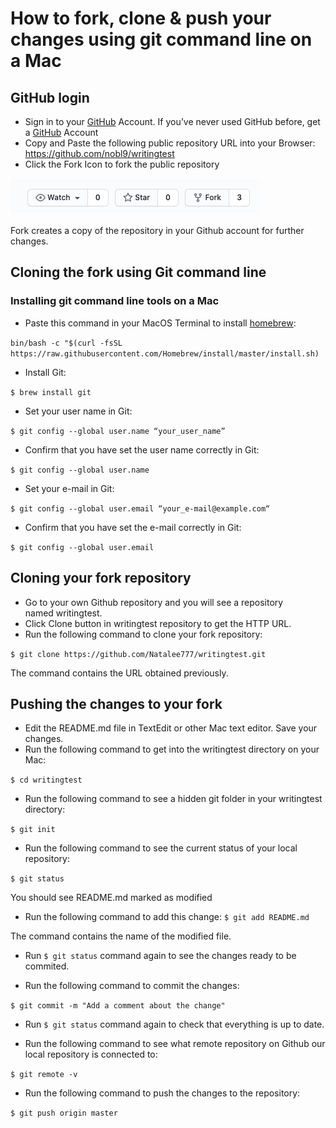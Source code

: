 # How to fork, clone & push your changes using git command line on a Mac
## GitHub login
* Sign in to your [GitHub](https://github.com/login) Account. If you’ve never used GitHub before, get a [GitHub](https://github.com) Account
* Copy and Paste the following public repository URL into your Browser: 
https://github.com/nobl9/writingtest
* Click the Fork Icon to fork the public repository

![Screenshot 1](https://github.com/Natalee777/Documentation-Test-Task-nobl9/blob/main/Screenshot%202020-09-30%20at%209.24.39%20AM.png)

Fork creates a copy of the repository in your Github account for further changes.

## Cloning the fork using Git command line
### Installing git command line tools on a Mac

* Paste this command in your MacOS Terminal to install [homebrew](https://brew.sh):

```bin/bash -c "$(curl -fsSL https://raw.githubusercontent.com/Homebrew/install/master/install.sh)```
* Install Git:

```$ brew install git```
* Set your user name in Git:

```$ git config --global user.name “your_user_name”```
* Confirm that you have set the user name correctly in Git:

```$ git config --global user.name```
* Set your e-mail in Git: 

```$ git config --global user.email “your_e-mail@example.com“```
* Confirm that you have set the e-mail correctly in Git:

```$ git config --global user.email```

## Cloning your fork repository

* Go to your own Github repository and you will see a repository named writingtest.
* Click Clone button in writingtest repository to get the HTTP URL.
*  Run the following command to clone your fork repository:

```$ git clone https://github.com/Natalee777/writingtest.git```

The command contains the URL obtained previously.


## Pushing the changes to your fork

* Edit the README.md file in TextEdit or other Mac text editor. Save your changes.
* Run the following command to get into the writingtest directory on your Mac:

```$ cd writingtest```

* Run the following command to see a hidden git folder in your writingtest directory:

```$ git init```

* Run the following command to see the current status of your local repository:

```$ git status```

You should see README.md marked as modified  

* Run the following command to add this change:
```$ git add README.md```

The command contains the name of the modified file.

* Run ```$ git status``` command again to see the changes ready to be commited.

* Run the following command to commit the changes:

```$ git commit -m "Add a comment about the change"```

* Run ```$ git status``` command again to check that everything is up to date.

* Run the following command to see what remote repository on Github our local repository is connected to:

```$ git remote -v```

* Run the following command to push the changes to the repository:

```$ git push origin master```
